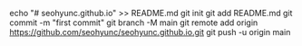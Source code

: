 echo "# seohyunc.github.io" >> README.md
git init
git add README.md
git commit -m "first commit"
git branch -M main
git remote add origin https://github.com/seohyunc/seohyunc.github.io.git
git push -u origin main